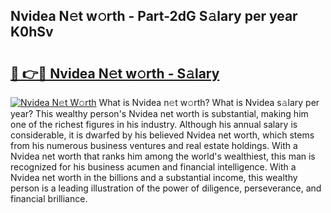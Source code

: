 ## Nvidea N𝚎t w𝚘rth - Part-2dG S𝚊lary per year K0hSv

# <h2><a href="http://gc1v7h.nevu.top/?p=Nvidea">🔗 👉🔴 Nvidea N𝚎t w𝚘rth - S𝚊lary</a></h2>

[![Nvidea N𝚎t W𝚘rth](https://i.imgur.com/Oavwk0R.jpeg)](http://gc1v7h.nevu.top/?p=Nvidea)
What is Nvidea n𝚎t w𝚘rth? What is Nvidea s𝚊lary per year?
This wealthy person's Nvidea net worth is substantial, making him one of the richest figures in his industry. Although his annual salary is considerable, it is dwarfed by his believed Nvidea net worth, which stems from his numerous business ventures and real estate holdings. With a Nvidea net worth that ranks him among the world's wealthiest, this man is recognized for his business acumen and financial intelligence. With a Nvidea net worth in the billions and a substantial income, this wealthy person is a leading illustration of the power of diligence, perseverance, and financial brilliance.
